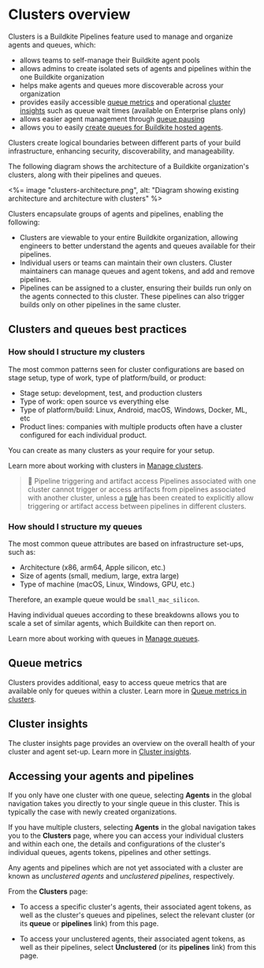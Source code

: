 # Clusters overview

Clusters is a Buildkite Pipelines feature used to manage and organize agents and queues, which:

- allows teams to self-manage their Buildkite agent pools
- allows admins to create isolated sets of agents and pipelines within the one Buildkite organization
- helps make agents and queues more discoverable across your organization
- provides easily accessible [queue metrics](/docs/pipelines/insights/queue-metrics) and operational [cluster insights](/docs/pipelines/insights/clusters) such as queue wait times (available on Enterprise plans only)
- allows easier agent management through [queue pausing](/docs/pipelines/clusters/manage-queues#pause-and-resume-a-queue)
- allows you to easily [create queues for Buildkite hosted agents](/docs/pipelines/clusters/manage-queues#create-a-buildkite-hosted-queue).

Clusters create logical boundaries between different parts of your build infrastructure, enhancing security, discoverability, and manageability.

The following diagram shows the architecture of a Buildkite organization's clusters, along with their pipelines and queues.

<%= image "clusters-architecture.png", alt: "Diagram showing existing architecture and architecture with clusters" %>

Clusters encapsulate groups of agents and pipelines, enabling the following:

- Clusters are viewable to your entire Buildkite organization, allowing engineers to better understand the agents and queues available for their pipelines.
- Individual users or teams can maintain their own clusters. Cluster maintainers can manage queues and agent tokens, and add and remove pipelines.
- Pipelines can be assigned to a cluster, ensuring their builds run only on the agents connected to this cluster. These pipelines can also trigger builds only on other pipelines in the same cluster.

## Clusters and queues best practices

### How should I structure my clusters

The most common patterns seen for cluster configurations are based on stage setup, type of work, type of platform/build, or product:

- Stage setup: development, test, and production clusters
- Type of work: open source vs everything else
- Type of platform/build: Linux, Android, macOS, Windows, Docker, ML, etc
- Product lines: companies with multiple products often have a cluster configured for each individual product.

You can create as many clusters as your require for your setup.

Learn more about working with clusters in [Manage clusters](/docs/pipelines/clusters/manage-clusters).

> 📘 Pipeline triggering and artifact access
> Pipelines associated with one cluster cannot trigger or access artifacts from pipelines associated with another cluster, unless a [rule](/docs/pipelines/rules) has been created to explicitly allow triggering or artifact access between pipelines in different clusters.

### How should I structure my queues

The most common queue attributes are based on infrastructure set-ups, such as:

- Architecture (x86, arm64, Apple silicon, etc.)
- Size of agents (small, medium, large, extra large)
- Type of machine (macOS, Linux, Windows, GPU, etc.)

Therefore, an example queue would be `small_mac_silicon`.

Having individual queues according to these breakdowns allows you to scale a set of similar agents, which Buildkite can then report on.

Learn more about working with queues in [Manage queues](/docs/pipelines/clusters/manage-queues).

## Queue metrics

Clusters provides additional, easy to access queue metrics that are available only for queues within a cluster. Learn more in [Queue metrics in clusters](/docs/pipelines/insights/queue-metrics).

## Cluster insights

The cluster insights page provides an overview on the overall health of your cluster and agent set-up. Learn more in [Cluster insights](/docs/pipelines/insights/clusters).

## Accessing your agents and pipelines

If you only have one cluster with one queue, selecting **Agents** in the global navigation takes you directly to your single queue in this cluster. This is typically the case with newly created organizations.

If you have multiple clusters, selecting **Agents** in the global navigation takes you to the **Clusters** page, where you can access your individual clusters and within each one, the details and configurations of the cluster's individual queues, agents tokens, pipelines and other settings.

Any agents and pipelines which are not yet associated with a cluster are known as _unclustered agents_ and _unclustered pipelines_, respectively.

From the **Clusters** page:

- To access a specific cluster's agents, their associated agent tokens, as well as the cluster's queues and pipelines, select the relevant cluster (or its **queue** or **pipelines** link) from this page.

- To access your unclustered agents, their associated agent tokens, as well as their pipelines, select **Unclustered** (or its **pipelines** link) from this page.
